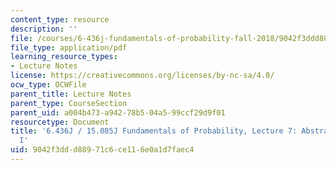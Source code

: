 ```yaml
---
content_type: resource
description: ''
file: /courses/6-436j-fundamentals-of-probability-fall-2018/9042f3ddd88971c6ce116e0a1d7faec4_MIT6_436JF18_lec07.pdf
file_type: application/pdf
learning_resource_types:
- Lecture Notes
license: https://creativecommons.org/licenses/by-nc-sa/4.0/
ocw_type: OCWFile
parent_title: Lecture Notes
parent_type: CourseSection
parent_uid: a004b473-a942-78b5-04a5-99ccf29d9f01
resourcetype: Document
title: '6.436J / 15.085J Fundamentals of Probability, Lecture 7: Abstract Integration
  I'
uid: 9042f3dd-d889-71c6-ce11-6e0a1d7faec4
---
```

